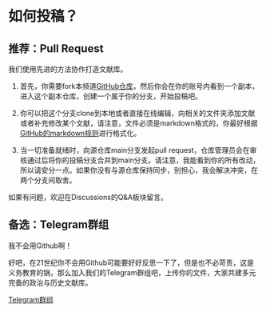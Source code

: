 # 如何投稿？

## 推荐：Pull Request

我们使用先进的方法协作打造文献库。

1. 首先，你需要fork本频道[GitHub仓库](https://github.com/creeperwater/ph)，然后你会在你的账号内看到一个副本，进入这个副本仓库，创建一个属于你的分支，开始投稿吧。

2. 你可以把这个分支clone到本地或者直接在线编辑，向相关的文件夹添加文献或者补充修改某个文献，请注意，文件必须是markdown格式的，你最好根据[GitHub的markdown规则](https://docs.github.com/cn/get-started/writing-on-github/getting-started-with-writing-and-formatting-on-github/basic-writing-and-formatting-syntax)进行格式化。

3. 当一切准备就绪时，向源仓库main分支发起pull request，仓库管理员会在审核通过后将你的投稿分支合并到main分支。请注意，我能看到你的所有改动，所以请安分一点。如果你没有与源仓库保持同步，别担心，我会解决冲突，在两个分支间取舍。

如果有问题，欢迎在Discussions的Q&A板块留言。

## 备选：Telegram群组

我不会用Github啊！

好吧，在21世纪你不会用Github可能要好好反思一下了，但是也不必苛责，这是义务教育的锅，那么加入我们的Telegram群组吧，上传你的文件，大家共建多元完备的政治与历史文献库。

[Telegram群组](https://t.me/ph_chat)